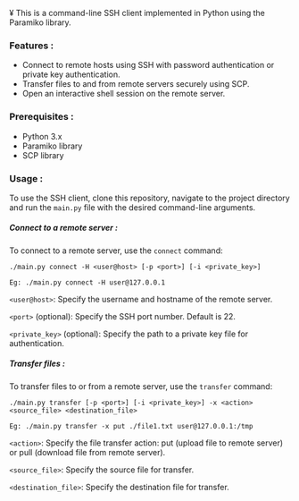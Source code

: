 
¥ This is a command-line SSH client implemented in Python using the Paramiko library. 

### Features :

- Connect to remote hosts using SSH with password authentication or private key authentication.
- Transfer files to and from remote servers securely using SCP.
- Open an interactive shell session on the remote server. 

### Prerequisites :

- Python 3.x
- Paramiko library
- SCP library 

### Usage :

To use the SSH client, clone this repository, navigate to the project directory and run the `main.py` file with the desired command-line arguments.

##### Connect to a remote server :

To connect to a remote server, use the `connect` command:

```
./main.py connect -H <user@host> [-p <port>] [-i <private_key>] 

Eg: ./main.py connect -H user@127.0.0.1 
```

`<user@host>`: Specify the username and hostname of the remote server.

`<port>` (optional): Specify the SSH port number. Default is 22.

`<private_key>` (optional): Specify the path to a private key file for authentication.

##### Transfer files :

To transfer files to or from a remote server, use the `transfer` command:

```
./main.py transfer [-p <port>] [-i <private_key>] -x <action> <source_file> <destination_file> 

Eg: ./main.py transfer -x put ./file1.txt user@127.0.0.1:/tmp
```

`<action>`: Specify the file transfer action: put (upload file to remote server) or pull (download file from remote server).

`<source_file>`: Specify the source file for transfer.

`<destination_file>`: Specify the destination file for transfer. 

